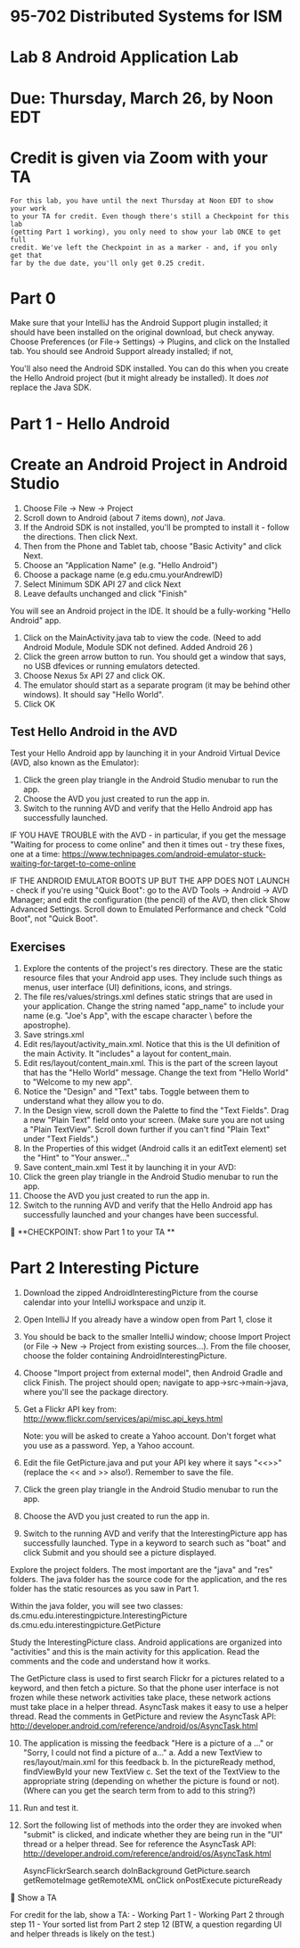 # 95-702 Distributed Systems for ISM
# Lab 8 Android Application Lab

# Due: Thursday, March 26, by Noon EDT
# Credit is given via Zoom with your TA

```
For this lab, you have until the next Thursday at Noon EDT to show your work
to your TA for credit. Even though there's still a Checkpoint for this lab
(getting Part 1 working), you only need to show your lab ONCE to get full
credit. We've left the Checkpoint in as a marker - and, if you only get that
far by the due date, you'll only get 0.25 credit.
```

# Part 0
Make sure that your IntelliJ has the Android Support plugin installed;
it should have been installed on the original download, but check anyway. 
Choose Preferences (or File-> Settings) -> Plugins, and click on the Installed tab. You should see
Android Support already installed; if not,

You'll also need the Android SDK installed. You can do this when you create the
Hello Android project (but it might already be installed). 
It does *not* replace the Java SDK.

# Part 1 - Hello Android
# Create an Android Project in Android Studio

1. Choose File -> New -> Project
2. Scroll down to Android (about 7 items down), *not* Java.
3. If the Android SDK is not installed, you'll be prompted to install it -
follow the directions. Then click Next.
4. Then from the Phone and Tablet tab, choose "Basic Activity" and
click Next.
5. Choose an "Application Name" (e.g. "Hello Android")
6. Choose a package name (e.g edu.cmu.yourAndrewID)
7. Select Minimum SDK API 27 and click Next
8. Leave defaults unchanged and click "Finish"

You will see an Android project in the IDE.  It should be a fully-working "Hello
Android" app.


1. Click on the MainActivity.java tab to view the code.
(Need to add Android Module, Module SDK not defined. Added Android 26 )
2. Click the green arrow button to run. You should get a window that says, no
USB dfevices or running emulators detected.
3. Choose Nexus 5x API 27 and click OK.
4. The emulator should start as a separate program (it may be behind other
windows). It should say "Hello World".
5. Click OK

## Test Hello Android in the AVD

Test your Hello Android app by launching it in your Android Virtual Device (AVD,
also known as the Emulator):
1) Click the green play triangle in the Android Studio menubar to run the app.
2) Choose the AVD you just created to run the app in.
3) Switch to the running AVD and verify that the Hello Android app has
  successfully launched.

IF YOU HAVE TROUBLE with the AVD - in particular, if you get the message
"Waiting for process to come online" and then it times out - try these fixes,
one at a time:
https://www.technipages.com/android-emulator-stuck-waiting-for-target-to-come-online

IF THE ANDROID EMULATOR BOOTS UP BUT THE APP DOES NOT LAUNCH - check if you're
using "Quick Boot": go to the AVD Tools -> Android -> AVD Manager; and edit the
configuration (the pencil) of the AVD,
then click Show Advanced Settings. Scroll down to Emulated Performance and
check "Cold Boot", not "Quick Boot".

## Exercises

1. Explore the contents of the project's res directory. These are the static
  resource files that your Android app uses.  They include such things as
  menus, user interface (UI) definitions, icons, and strings. 
2. The file res/values/strings.xml defines static strings that are used in your
	application. Change the string named "app_name" to include your
	name (e.g. "Joe\'s App", with the escape character \ before the apostrophe).
3. Save strings.xml
4. Edit res/layout/activity_main.xml. Notice that this is the UI definition of
  the main Activity.  It "includes" a layout for content_main.
5. Edit res/layout/content_main.xml.  This is the part of the screen layout
  that has the "Hello World" message.  Change the text from "Hello World" to
  "Welcome to my new app".
6. Notice the "Design" and "Text" tabs.  Toggle between them to understand what
  they allow you to do.
7. In the Design view, scroll down the Palette to find the "Text Fields".
  Drag a new "Plain Text" field onto your screen. (Make sure you are not using
  a "Plain TextView".  Scroll down further if you can't find "Plain Text" under
  "Text Fields".) 
8. In the Properties of this widget (Android calls it an editText element) set
  the "Hint" to "Your answer..."
9. Save content_main.xml
Test it by launching it in your AVD:
10. Click the green play triangle in the Android Studio menubar to run the app.
11. Choose the AVD you just created to run the app in.
12. Switch to the running AVD and verify that the Hello Android app has
  successfully launched and your changes have been successful.
  
:checkered_flag: **CHECKPOINT: show Part 1 to your TA **
  
# Part 2 Interesting Picture

1. Download the zipped AndroidInterestingPicture from the course calendar
	into your IntelliJ workspace and unzip it.

2. Open IntelliJ
  If you already have a window open from Part 1, close it

3. You should be back to the smaller IntelliJ window; choose Import Project
(or File -> New -> Project from existing sources...).  From the file chooser,
choose the folder containing AndroidInterestingPicture.

4. Choose "Import project from external model", then Android Gradle and click
Finish. The project should open; navigate to app->src->main->java, where you'll
see the package directory.

5. Get a Flickr API key from:
	http://www.flickr.com/services/api/misc.api_keys.html

   Note: you will be asked to create a Yahoo account. Don't forget what you use
   as a password. Yep, a Yahoo account.

6. Edit the file GetPicture.java and put your API key where it says 
  "<<<put your Flickr api key here>>>" (replace the << and >> also!).
  Remember to save the file.

7. Click the green play triangle in the Android Studio menubar to run the app.
8. Choose the AVD you just created to run the app in.
9. Switch to the running AVD and verify that the InterestingPicture app has
  successfully launched.  Type in a keyword to search such as "boat" and
  click Submit and you should see a picture displayed.

Explore the project folders. The most important are the "java" and "res"
folders.  The java folder has the source code for the application, and
the res folder has the static resources as you saw in Part 1.

Within the java folder, you will see two classes:
ds.cmu.edu.interestingpicture.InterestingPicture
ds.cmu.edu.interestingpicture.GetPicture

Study the InterestingPicture class.  Android applications are organized into
"activities" and this is the main activity for this application.  Read the
comments and the code and understand how it works.

The GetPicture class is used to first search Flickr for a pictures related to
a keyword, and then fetch a picture.  So that the phone user interface is not
frozen while these network activities take place, these network actions must
take place in a helper thread.  AsyncTask makes it easy to use a helper
thread.  Read the comments in GetPicture and review the AsyncTask API:
http://developer.android.com/reference/android/os/AsyncTask.html

10. The application is missing the feedback "Here is a picture of a ..." or 
	"Sorry, I could not find a picture of a..."
     a. Add a new TextView to res/layout/main.xml for this feedback
     b. In the pictureReady method, findViewById your new TextView
     c. Set the text of the TextView to the appropriate string (depending on
     		whether the picture is found or not).
       (Where can you get the search term from to add to this string?)
11. Run and test it.

12. Sort the following list of methods into the order they are invoked when
	"submit" is clicked, and indicate whether they are being run in the "UI" 
	thread or a helper thread. See for reference the AsyncTask API:
	http://developer.android.com/reference/android/os/AsyncTask.html

      AsyncFlickrSearch.search
      doInBackground
      GetPicture.search
      getRemoteImage
      getRemoteXML
      onClick
      onPostExecute
      pictureReady

:checkered_flag: Show a TA

For credit for the lab, show a TA:
	- Working Part 1 
	- Working Part 2 through step 11
	- Your sorted list from Part 2 step 12
	  (BTW, a question regarding UI and helper threads is likely on the test.)
	

